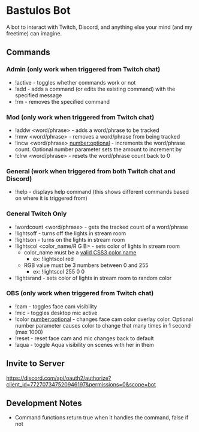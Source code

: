 # Bastulos Bot

A bot to interact with Twitch, Discord, and anything else your mind (and my freetime) can imagine.

## Commands

### Admin (only work when triggered from Twitch chat)

* !active - toggles whether commands work or not
* !add <command> <message> - adds a command (or edits the existing command) with the specified message
* !rm <command> - removes the specified command

### Mod (only work when triggered from Twitch chat)

* !addw <word/phrase> - adds a word/phrase to be tracked
* !rmw <word/phrase> - removes a word/phrase from being tracked
* !incw <word/phrase> <number:optional> - increments the word/phrase count. Optional number parameter sets the amount to increment by
* !clrw <word/phrase> - resets the word/phrase count back to 0

### General (work when triggered from both Twitch chat and Discord)

* !help - displays help command (this shows different commands based on where it is triggered from)

### General Twitch Only

* !wordcount <word/phrase> - gets the tracked count of a word/phrase
* !lightsoff - turns off the lights in stream room
* !lightson - turns on the lights in stream room
* !lightscol <color_name/R G B> - sets color of lights in stream room
  * color_name must be a [valid CSS3 color name](https://www.w3.org/wiki/CSS/Properties/color/keywords)
    * ex: !lightscol red
  * RGB value must be 3 numbers between 0 and 255
    * ex: !lightscol 255 0 0
* !lightsrand - sets color of lights in stream room to random color

### OBS (only work when triggered from Twitch chat)

* !cam - toggles face cam visibility
* !mic - toggles desktop mic active
* !color <number:optional> - changes face cam color overlay color. Optional number parameter causes color to change that many times in 1 second (max 1000)
* !reset - reset face cam and mic changes back to default
* !aqua - toggle Aqua visibility on scenes with her in them

## Invite to Server

https://discord.com/api/oauth2/authorize?client_id=772707347520946197&permissions=0&scope=bot

## Development Notes

* Command functions return true when it handles the command, false if not
